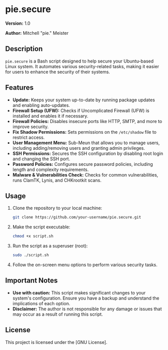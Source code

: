 # pie.secure

**Version:** 1.0

**Author:** Mitchell "pie." Meister

## Description

`pie.secure` is a Bash script designed to help secure your Ubuntu-based Linux system. It automates various security-related tasks, making it easier for users to enhance the security of their systems.

## Features

- **Update:** Keeps your system up-to-date by running package updates and enabling auto-updates.
- **Firewall Setup (UFW):** Checks if Uncomplicated Firewall (UFW) is installed and enables it if necessary.
- **Firewall Policies:** Disables insecure ports like HTTP, SMTP, and more to improve security.
- **Fix Shadow Permissions:** Sets permissions on the `/etc/shadow` file to restrict access.
- **User Management Menu:** Sub-Meun that allows you to manage users, including adding/removing users and granting admin privileges.
- **SSH Permissions:** Secures the SSH configuration by disabling root login and changing the SSH port.
- **Password Policies:** Configures secure password policies, including length and complexity requirements.
- **Malware & Vulnerabilities Check:** Checks for common vulnerabilities, runs ClamTK, Lynis, and CHKrootkit scans.

## Usage

1. Clone the repository to your local machine:

   ```bash
   git clone https://github.com/your-username/pie.secure.git
   ```

2. Make the script executable:

   ```bash
   chmod +x script.sh
   ```

3. Run the script as a superuser (root):

   ```bash
   sudo ./script.sh
   ```

4. Follow the on-screen menu options to perform various security tasks.

## Important Notes

- **Use with caution:** This script makes significant changes to your system's configuration. Ensure you have a backup and understand the implications of each option.
- **Disclaimer:** The author is not responsible for any damage or issues that may occur as a result of running this script.

## License

This project is licensed under the [GNU License].
